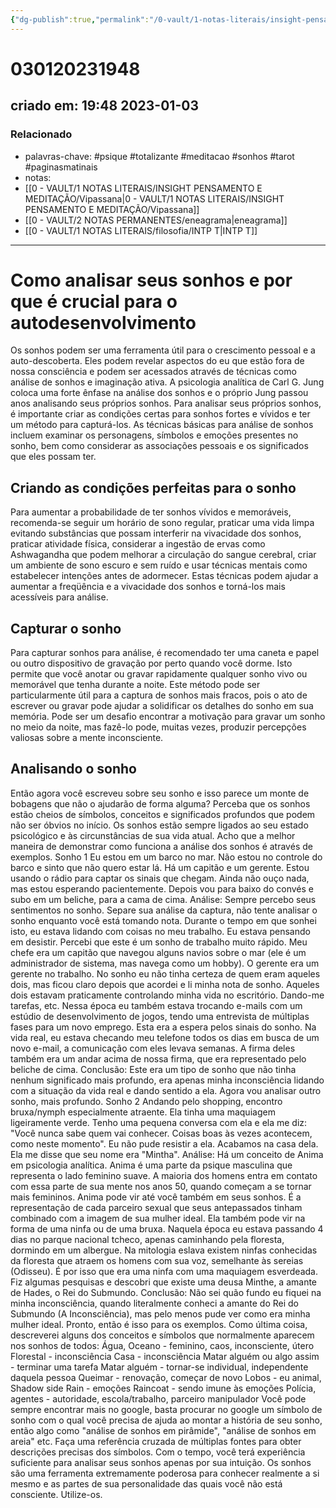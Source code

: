 ```yaml
---
{"dg-publish":true,"permalink":"/0-vault/1-notas-literais/insight-pensamento-e-meditacao/como-analisar-seus-sonhos-e-por-que-e-crucial-para-o-autodesenvolvimento/","tags":["psique","totalizante","meditacao","sonhos","tarot","paginasmatinais"],"dgHomeLink":true,"dgShowLocalGraph":true,"dgShowFileTree":true,"dgEnableSearch":true}
---
```


# 030120231948
## criado em: 19:48 2023-01-03

### Relacionado
- palavras-chave: #psique #totalizante #meditacao #sonhos #tarot #paginasmatinais 
- notas: 
- [[0 - VAULT/1 NOTAS LITERAIS/INSIGHT PENSAMENTO E MEDITAÇÃO/Vipassana\|0 - VAULT/1 NOTAS LITERAIS/INSIGHT PENSAMENTO E MEDITAÇÃO/Vipassana]]
- [[0 - VAULT/2 NOTAS PERMANENTES/eneagrama\|eneagrama]]
- [[0 - VAULT/1 NOTAS LITERAIS/filosofia/INTP T\|INTP T]]
---
# Como analisar seus sonhos e por que é crucial para o autodesenvolvimento

Os sonhos podem ser uma ferramenta útil para o crescimento pessoal e a auto-descoberta. Eles podem revelar aspectos do eu que estão fora de nossa consciência e podem ser acessados através de técnicas como análise de sonhos e imaginação ativa. A psicologia analítica de Carl G. Jung coloca uma forte ênfase na análise dos sonhos e o próprio Jung passou anos analisando seus próprios sonhos. Para analisar seus próprios sonhos, é importante criar as condições certas para sonhos fortes e vívidos e ter um método para capturá-los. As técnicas básicas para análise de sonhos incluem examinar os personagens, símbolos e emoções presentes no sonho, bem como considerar as associações pessoais e os significados que eles possam ter.

## Criando as condições perfeitas para o sonho

Para aumentar a probabilidade de ter sonhos vívidos e memoráveis, recomenda-se seguir um horário de sono regular, praticar uma vida limpa evitando substâncias que possam interferir na vivacidade dos sonhos, praticar atividade física, considerar a ingestão de ervas como Ashwagandha que podem melhorar a circulação do sangue cerebral, criar um ambiente de sono escuro e sem ruído e usar técnicas mentais como estabelecer intenções antes de adormecer. Estas técnicas podem ajudar a aumentar a freqüência e a vivacidade dos sonhos e torná-los mais acessíveis para análise.

## Capturar o sonho

Para capturar sonhos para análise, é recomendado ter uma caneta e papel ou outro dispositivo de gravação por perto quando você dorme. Isto permite que você anotar ou gravar rapidamente qualquer sonho vivo ou memorável que tenha durante a noite. Este método pode ser particularmente útil para a captura de sonhos mais fracos, pois o ato de escrever ou gravar pode ajudar a solidificar os detalhes do sonho em sua memória. Pode ser um desafio encontrar a motivação para gravar um sonho no meio da noite, mas fazê-lo pode, muitas vezes, produzir percepções valiosas sobre a mente inconsciente.
## Analisando o sonho

Então agora você escreveu sobre seu sonho e isso parece um monte de bobagens que não o ajudarão de forma alguma? Perceba que os sonhos estão cheios de símbolos, conceitos e significados profundos que podem não ser óbvios no início. Os sonhos estão sempre ligados ao seu estado psicológico e às circunstâncias de sua vida atual. Acho que a melhor maneira de demonstrar como funciona a análise dos sonhos é através de exemplos. Sonho 1 Eu estou em um barco no mar. Não estou no controle do barco e sinto que não quero estar lá. Há um capitão e um gerente. Estou usando o rádio para captar os sinais que chegam. Ainda não ouço nada, mas estou esperando pacientemente. Depois vou para baixo do convés e subo em um beliche, para a cama de cima. Análise: Sempre percebo seus sentimentos no sonho. Separe sua análise da captura, não tente analisar o sonho enquanto você está tomando nota. Durante o tempo em que sonhei isto, eu estava lidando com coisas no meu trabalho. Eu estava pensando em desistir. Percebi que este é um sonho de trabalho muito rápido. Meu chefe era um capitão que navegou alguns navios sobre o mar (ele é um administrador de sistema, mas navega como um hobby). O gerente era um gerente no trabalho. No sonho eu não tinha certeza de quem eram aqueles dois, mas ficou claro depois que acordei e li minha nota de sonho. Aqueles dois estavam praticamente controlando minha vida no escritório. Dando-me tarefas, etc. Nessa época eu também estava trocando e-mails com um estúdio de desenvolvimento de jogos, tendo uma entrevista de múltiplas fases para um novo emprego. Esta era a espera pelos sinais do sonho. Na vida real, eu estava checando meu telefone todos os dias em busca de um novo e-mail, a comunicação com eles levava semanas. A firma deles também era um andar acima de nossa firma, que era representado pelo beliche de cima. Conclusão: Este era um tipo de sonho que não tinha nenhum significado mais profundo, era apenas minha inconsciência lidando com a situação da vida real e dando sentido a ela. Agora vou analisar outro sonho, mais profundo. Sonho 2 Andando pelo shopping, encontro bruxa/nymph especialmente atraente. Ela tinha uma maquiagem ligeiramente verde. Tenho uma pequena conversa com ela e ela me diz: "Você nunca sabe quem vai conhecer. Coisas boas às vezes acontecem, como neste momento". Eu não pude resistir a ela. Acabamos na casa dela. Ela me disse que seu nome era "Mintha". Análise: Há um conceito de Anima em psicologia analítica. Anima é uma parte da psique masculina que representa o lado feminino suave. A maioria dos homens entra em contato com essa parte de sua mente nos anos 50, quando começam a se tornar mais femininos. Anima pode vir até você também em seus sonhos. É a representação de cada parceiro sexual que seus antepassados tinham combinado com a imagem de sua mulher ideal. Ela também pode vir na forma de uma ninfa ou de uma bruxa. Naquela época eu estava passando 4 dias no parque nacional tcheco, apenas caminhando pela floresta, dormindo em um albergue. Na mitologia eslava existem ninfas conhecidas da floresta que atraem os homens com sua voz, semelhante às sereias (Odisseu). É por isso que era uma ninfa com uma maquiagem esverdeada. Fiz algumas pesquisas e descobri que existe uma deusa Minthe, a amante de Hades, o Rei do Submundo. Conclusão: Não sei quão fundo eu fiquei na minha inconsciência, quando literalmente conheci a amante do Rei do Submundo (A Inconsciência), mas pelo menos pude ver como era minha mulher ideal. Pronto, então é isso para os exemplos. Como última coisa, descreverei alguns dos conceitos e símbolos que normalmente aparecem nos sonhos de todos: Água, Oceano - feminino, caos, inconsciente, útero Florestal - inconsciência Casa - inconsciência Matar alguém ou algo assim - terminar uma tarefa Matar alguém - tornar-se individual, independente daquela pessoa Queimar - renovação, começar de novo Lobos - eu animal, Shadow side Rain - emoções Raincoat - sendo imune às emoções Polícia, agentes - autoridade, escola/trabalho, parceiro manipulador Você pode sempre encontrar mais no google, basta procurar no google um símbolo de sonho com o qual você precisa de ajuda ao montar a história de seu sonho, então algo como "análise de sonhos em pirâmide", "análise de sonhos em areia" etc. Faça uma referência cruzada de múltiplas fontes para obter descrições precisas dos símbolos. Com o tempo, você terá experiência suficiente para analisar seus sonhos apenas por sua intuição. Os sonhos são uma ferramenta extremamente poderosa para conhecer realmente a si mesmo e as partes de sua personalidade das quais você não está consciente. Utilize-os.
